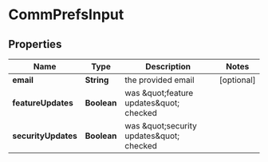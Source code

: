 

# CommPrefsInput


## Properties

Name | Type | Description | Notes
------------ | ------------- | ------------- | -------------
**email** | **String** | the provided email |  [optional]
**featureUpdates** | **Boolean** | was \&quot;feature updates\&quot; checked | 
**securityUpdates** | **Boolean** | was \&quot;security updates\&quot; checked | 



